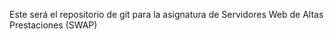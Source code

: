 ﻿Este será el repositorio de git para la asignatura de Servidores Web de Altas Prestaciones (SWAP)


